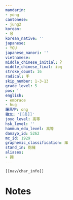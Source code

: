 ```yaml
---
mandarin:
- yōng
cantonese:
- jung2
korean:
- 옹
korean_native: ''
japanese:
- YOU
japanese_nanori: ''
vietnamese:
middle_chinese_initial: ʔ
middle_chinese_final: ɨoŋ
stroke_count: 16
radical: 手
skip_number: 1-3-13
grade_level: 5
pos: ''
english:
- embrace
- hug
羅馬字: ong
韓文: '[[옹]]'
joyo_level: 高等
hsk_level: ''
hanmun_edu_level: 高等
danayo_id: 5262
mc_id: 1929
graphemic_classification: 雍
stand_in: 抱擁
aliases:
- 拥
---
```

```meta-bind-embed
[[nav/char_info]]
```

# Notes

